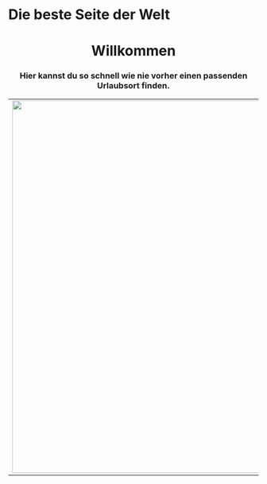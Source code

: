 <head>
  <h1>Die beste Seite der Welt</h1>
</head>
<body>
	<div>
		<h1 align="center">Willkommen</h1>
	</div>
	<div>
		<h3 align="center">Hier kannst du so schnell wie nie vorher einen passenden Urlaubsort finden.</h3>
	</div>
  <div>
    <table border="0" cellpadding="4" width="1200">
      <tr>
        <td>
          <div>
           <img src="bild1.jpg" width="550" height="750">
          </div> 
        </td>
        <td>
         <div>
           <h4>
             Dieser Strand ist etwas ganz besonderes da er so schön und so blau ist.<br>
             Er ist in Sardinien.<br>
             Hinter ihm haust eine sehr hässliche Hotelanlage.
           </h4>
           <p> Würdest du gerne in der Hotelanlage wohnen?<br>
           <input type="radio" name="r1"  onclick="alert('Du Umweltverschmutzer!')" value="Ja">Ja<br>
           <input type="radio" name="r1"  onclick="alert('Gute Entscheidung...')" value="Nein">Nein<br>
           <input type="radio" name="r1"  onclick="alert('Ja oder Nein?')" value="Vielleicht">Vielleicht<br>
           <button onclick="alert('Äähhh... Nö :^)')">Hier gehts zu Bildern vom Hotel</button>
	   <button onclick="alert('Äähhh... Nö :^)')">Hier gehts zu Bildern vom Hotel</button>	   
         </div>  
        </td>
      </tr>
    </table>
  </div>
</body>  
